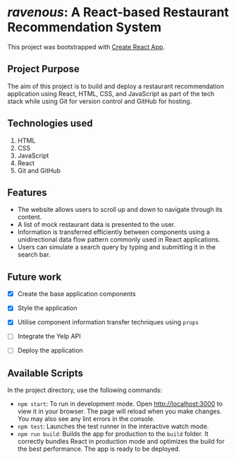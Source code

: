 # _ravenous_: A React-based Restaurant Recommendation System

This project was bootstrapped with [Create React App](https://github.com/facebook/create-react-app).

## Project Purpose
The aim of this project is to build and deploy a restaurant recommendation application using React, HTML, CSS, and JavaScript as part of the tech stack while using Git for version control and GitHub for hosting.

## Technologies used
1. HTML
2. CSS
3. JavaScript
4. React
5. Git and GitHub

## Features
- The website allows users to scroll up and down to navigate through its content.
- A list of mock restaurant data is presented to the user.
- Information is transferred efficiently between components using a unidirectional data flow pattern commonly used in React applications.
- Users can simulate a search query by typing and submitting it in the search bar.

## Future work
- [x] Create the base application components
- [x] Style the application
- [x] Utilise component information transfer techniques using `props`
- [ ] Integrate the Yelp API
- [ ] Deploy the application


## Available Scripts
In the project directory, use the following commands:
- `npm start`: To run in development mode. Open [http://localhost:3000](http://localhost:3000) to view it in your browser. The page will reload when you make changes. You may also see any lint errors in the console.
- `npm test`: Launches the test runner in the interactive watch mode.
- `npm run build`: Builds the app for production to the `build` folder. It correctly bundles React in production mode and optimizes the build for the best performance. The app is ready to be deployed.


